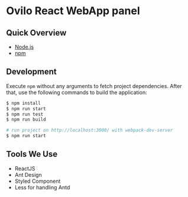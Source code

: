# Ovilo React WebApp panel


## Quick Overview
* [Node.js](https://nodejs.org/en/download/)
* [npm](https://docs.npmjs.com/cli/install)


## Development
Execute `npm` without any arguments to fetch project dependencies. After that, use the following commands to build the application:

```bash
$ npm install
$ npm run start
$ npm run test
$ npm run build

# run project on http://localhost:3000/ with webpack-dev-server
$ npm run start
```

## Tools We Use
- ReactJS
- Ant Design
- Styled Component
- Less for handling Antd

